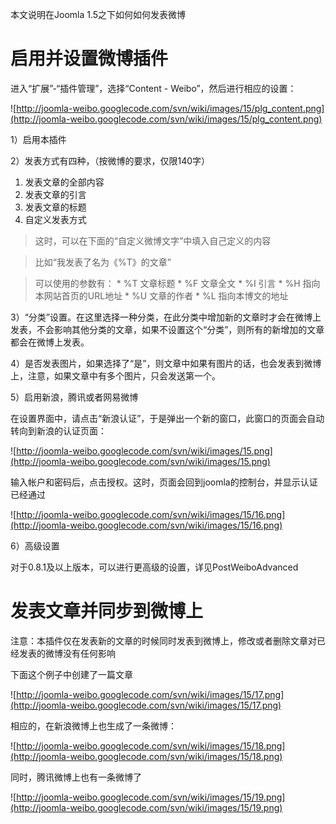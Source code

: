 本文说明在Joomla 1.5之下如何如何发表微博



# 启用并设置微博插件 #

进入“扩展”-“插件管理”，选择“Content - Weibo”，然后进行相应的设置：

![http://joomla-weibo.googlecode.com/svn/wiki/images/15/plg_content.png](http://joomla-weibo.googlecode.com/svn/wiki/images/15/plg_content.png)

1）启用本插件

2）发表方式有四种，（按微博的要求，仅限140字）

  1. 发表文章的全部内容
  1. 发表文章的引言
  1. 发表文章的标题
  1. 自定义发表方式

> 这时，可以在下面的“自定义微博文字”中填入自己定义的内容

> 比如“我发表了名为《%T》的文章”

> 可以使用的参数有：
    * %T  文章标题
    * %F  文章全文
    * %I  引言
    * %H  指向本网站首页的URL地址
    * %U  文章的作者
    * %L  指向本博文的地址


3）“分类”设置。在这里选择一种分类，在此分类中增加新的文章时才会在微博上发表，不会影响其他分类的文章，如果不设置这个“分类”，则所有的新增加的文章都会在微博上发表。

4）是否发表图片，如果选择了“是”，则文章中如果有图片的话，也会发表到微博上，注意，如果文章中有多个图片，只会发送第一个。

5）启用新浪，腾讯或者网易微博

在设置界面中，请点击“新浪认证”，于是弹出一个新的窗口，此窗口的页面会自动转向到新浪的认证页面：

![http://joomla-weibo.googlecode.com/svn/wiki/images/15.png](http://joomla-weibo.googlecode.com/svn/wiki/images/15.png)

输入帐户和密码后，点击授权。这时，页面会回到joomla的控制台，并显示认证已经通过

![http://joomla-weibo.googlecode.com/svn/wiki/images/15/16.png](http://joomla-weibo.googlecode.com/svn/wiki/images/15/16.png)

6）高级设置

对于0.8.1及以上版本，可以进行更高级的设置，详见PostWeiboAdvanced

# 发表文章并同步到微博上 #

注意：本插件仅在发表新的文章的时候同时发表到微博上，修改或者删除文章对已经发表的微博没有任何影响

下面这个例子中创建了一篇文章

![http://joomla-weibo.googlecode.com/svn/wiki/images/15/17.png](http://joomla-weibo.googlecode.com/svn/wiki/images/15/17.png)

相应的，在新浪微博上也生成了一条微博：

![http://joomla-weibo.googlecode.com/svn/wiki/images/15/18.png](http://joomla-weibo.googlecode.com/svn/wiki/images/15/18.png)

同时，腾讯微博上也有一条微博了

![http://joomla-weibo.googlecode.com/svn/wiki/images/15/19.png](http://joomla-weibo.googlecode.com/svn/wiki/images/15/19.png)